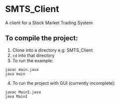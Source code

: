 # SMTS_Client
A client for a Stock Market Trading System


## To compile the project:
1. Clone into a directory e.g: SMTS_Client
2. `cd` into that directory
3. To run the example:
```
javac main.java
java main
```
4. To run the project with GUI (currently incomplete):
```
javac MainI.java
java MainI
```
